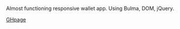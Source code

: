 Almost functioning responsive wallet app. Using Bulma, DOM, jQuery.

[GHpage](https://vladimirov1.github.io/tmp002-jQuery-DOM-Bulma-Simple-wallet-app/)